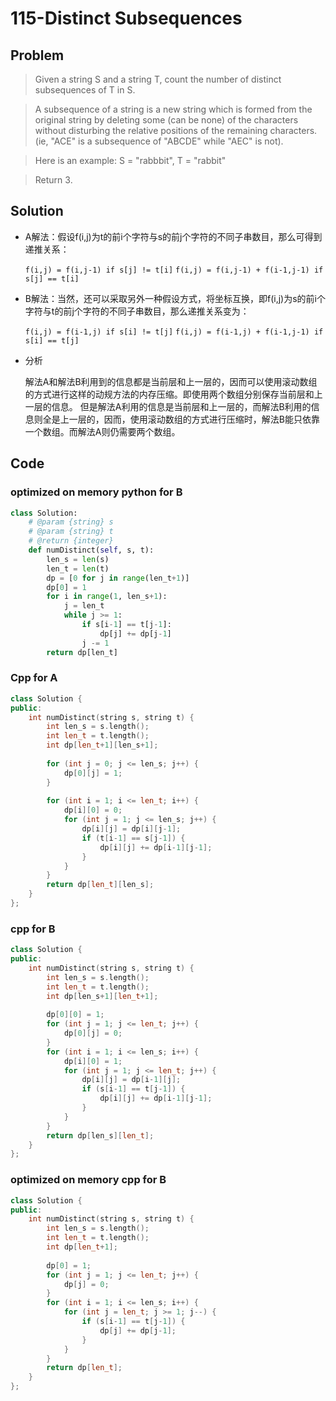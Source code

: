 # 115-Distinct Subsequences

## Problem

> Given a string S and a string T, count the number of distinct subsequences of T in S.

> A subsequence of a string is a new string which is formed from the original string by deleting some (can be none) of the characters without disturbing the relative positions of the remaining characters. (ie, "ACE" is a subsequence of "ABCDE" while "AEC" is not).

> Here is an example:
S = "rabbbit", T = "rabbit"

> Return 3.

## Solution

- A解法：假设f(i,j)为t的前i个字符与s的前j个字符的不同子串数目，那么可得到递推关系：

	`f(i,j) = f(i,j-1) if s[j] != t[i]`
	`f(i,j) = f(i,j-1) + f(i-1,j-1) if s[j] == t[i]`

- B解法：当然，还可以采取另外一种假设方式，将坐标互换，即f(i,j)为s的前i个字符与t的前j个字符的不同子串数目，那么递推关系变为：
	
	`f(i,j) = f(i-1,j) if s[i] != t[j]`
	`f(i,j) = f(i-1,j) + f(i-1,j-1) if s[i] == t[j]`
	
- 分析
	
	解法A和解法B利用到的信息都是当前层和上一层的，因而可以使用滚动数组的方式进行这样的动规方法的内存压缩。即使用两个数组分别保存当前层和上一层的信息。
	但是解法A利用的信息是当前层和上一层的，而解法B利用的信息则全是上一层的，因而，使用滚动数组的方式进行压缩时，解法B能只依靠一个数组。而解法A则仍需要两个数组。
	

## Code

### optimized on memory python for B

```python
class Solution:
    # @param {string} s
    # @param {string} t
    # @return {integer}
    def numDistinct(self, s, t):
        len_s = len(s)
        len_t = len(t)
        dp = [0 for j in range(len_t+1)]
        dp[0] = 1
        for i in range(1, len_s+1):
            j = len_t
            while j >= 1:
                if s[i-1] == t[j-1]:
                    dp[j] += dp[j-1]
                j -= 1
        return dp[len_t]
```

### Cpp for A

```cpp
class Solution {
public:
    int numDistinct(string s, string t) {
        int len_s = s.length();
        int len_t = t.length();
        int dp[len_t+1][len_s+1];
        
        for (int j = 0; j <= len_s; j++) {
            dp[0][j] = 1;
        }
        
        for (int i = 1; i <= len_t; i++) {
            dp[i][0] = 0;
            for (int j = 1; j <= len_s; j++) {
                dp[i][j] = dp[i][j-1];
                if (t[i-1] == s[j-1]) {
                    dp[i][j] += dp[i-1][j-1];
                }
            }
        }
        return dp[len_t][len_s];
    }
};
```

### cpp for B

```cpp
class Solution {
public:
    int numDistinct(string s, string t) {
        int len_s = s.length();
        int len_t = t.length();
        int dp[len_s+1][len_t+1];
        
        dp[0][0] = 1;
        for (int j = 1; j <= len_t; j++) {
            dp[0][j] = 0;
        }
        for (int i = 1; i <= len_s; i++) {
            dp[i][0] = 1;
            for (int j = 1; j <= len_t; j++) {
                dp[i][j] = dp[i-1][j];
                if (s[i-1] == t[j-1]) {
                    dp[i][j] += dp[i-1][j-1];
                }
            }
        }
        return dp[len_s][len_t];
    }
};
```

### optimized on memory cpp for B

```cpp
class Solution {
public:
    int numDistinct(string s, string t) {
        int len_s = s.length();
        int len_t = t.length();
        int dp[len_t+1];
        
        dp[0] = 1;
        for (int j = 1; j <= len_t; j++) {
            dp[j] = 0;
        }
        for (int i = 1; i <= len_s; i++) {
            for (int j = len_t; j >= 1; j--) {
                if (s[i-1] == t[j-1]) {
                    dp[j] += dp[j-1];
                }
            }
        }
        return dp[len_t];
    }
};
```